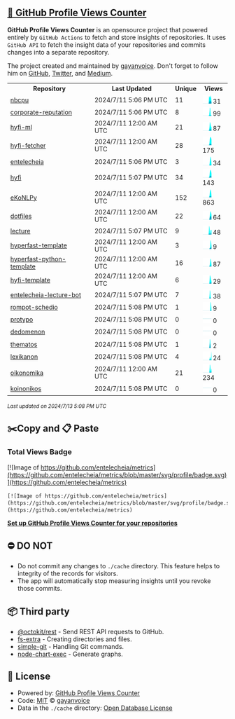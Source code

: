 ## [🚀 GitHub Profile Views Counter](https://github.com/gayanvoice/github-profile-views-counter)
**GitHub Profile Views Counter** is an opensource project that powered entirely by  `GitHub Actions` to fetch and store insights of repositories.
It uses `GitHub API` to fetch the insight data of your repositories and commits changes into a separate repository.

The project created and maintained by [gayanvoice](https://github.com/gayanvoice). Don't forget to follow him on [GitHub](https://github.com/gayanvoice), [Twitter](https://twitter.com/gayanvoice), and [Medium](https://gayanvoice.medium.com/).

<table>
	<tr>
		<th>
			Repository
		</th>
		<th>
			Last Updated
		</th>
		<th>
			Unique
		</th>
		<th>
			Views
		</th>
	</tr>
	<tr>
		<td>
			<a href="https://github.com/entelecheia/metrics/tree/master/readme/659431192/year.md">
				nbcpu
			</a>
		</td>
		<td>
			2024/7/11 5:06 PM UTC
		</td>
		<td>
			11
		</td>
		<td>
			<img alt="Response time graph" src="https://github.com/entelecheia/metrics/raw/master/graph/659431192/small/year.png" height="20"> 31
		</td>
	</tr>
	<tr>
		<td>
			<a href="https://github.com/entelecheia/metrics/tree/master/readme/650365909/year.md">
				corporate-reputation
			</a>
		</td>
		<td>
			2024/7/11 5:06 PM UTC
		</td>
		<td>
			8
		</td>
		<td>
			<img alt="Response time graph" src="https://github.com/entelecheia/metrics/raw/master/graph/650365909/small/year.png" height="20"> 99
		</td>
	</tr>
	<tr>
		<td>
			<a href="https://github.com/entelecheia/metrics/tree/master/readme/685736205/year.md">
				hyfi-ml
			</a>
		</td>
		<td>
			2024/7/11 12:00 AM UTC
		</td>
		<td>
			21
		</td>
		<td>
			<img alt="Response time graph" src="https://github.com/entelecheia/metrics/raw/master/graph/685736205/small/year.png" height="20"> 87
		</td>
	</tr>
	<tr>
		<td>
			<a href="https://github.com/entelecheia/metrics/tree/master/readme/673117205/year.md">
				hyfi-fetcher
			</a>
		</td>
		<td>
			2024/7/11 12:00 AM UTC
		</td>
		<td>
			28
		</td>
		<td>
			<img alt="Response time graph" src="https://github.com/entelecheia/metrics/raw/master/graph/673117205/small/year.png" height="20"> 175
		</td>
	</tr>
	<tr>
		<td>
			<a href="https://github.com/entelecheia/metrics/tree/master/readme/535561204/year.md">
				entelecheia
			</a>
		</td>
		<td>
			2024/7/11 5:06 PM UTC
		</td>
		<td>
			3
		</td>
		<td>
			<img alt="Response time graph" src="https://github.com/entelecheia/metrics/raw/master/graph/535561204/small/year.png" height="20"> 34
		</td>
	</tr>
	<tr>
		<td>
			<a href="https://github.com/entelecheia/metrics/tree/master/readme/607985556/year.md">
				hyfi
			</a>
		</td>
		<td>
			2024/7/11 5:07 PM UTC
		</td>
		<td>
			34
		</td>
		<td>
			<img alt="Response time graph" src="https://github.com/entelecheia/metrics/raw/master/graph/607985556/small/year.png" height="20"> 143
		</td>
	</tr>
	<tr>
		<td>
			<a href="https://github.com/entelecheia/metrics/tree/master/readme/124036623/year.md">
				eKoNLPy
			</a>
		</td>
		<td>
			2024/7/11 12:00 AM UTC
		</td>
		<td>
			152
		</td>
		<td>
			<img alt="Response time graph" src="https://github.com/entelecheia/metrics/raw/master/graph/124036623/small/year.png" height="20"> 863
		</td>
	</tr>
	<tr>
		<td>
			<a href="https://github.com/entelecheia/metrics/tree/master/readme/573211933/year.md">
				dotfiles
			</a>
		</td>
		<td>
			2024/7/11 12:00 AM UTC
		</td>
		<td>
			22
		</td>
		<td>
			<img alt="Response time graph" src="https://github.com/entelecheia/metrics/raw/master/graph/573211933/small/year.png" height="20"> 64
		</td>
	</tr>
	<tr>
		<td>
			<a href="https://github.com/entelecheia/metrics/tree/master/readme/604357095/year.md">
				lecture
			</a>
		</td>
		<td>
			2024/7/11 5:07 PM UTC
		</td>
		<td>
			9
		</td>
		<td>
			<img alt="Response time graph" src="https://github.com/entelecheia/metrics/raw/master/graph/604357095/small/year.png" height="20"> 48
		</td>
	</tr>
	<tr>
		<td>
			<a href="https://github.com/entelecheia/metrics/tree/master/readme/604429015/year.md">
				hyperfast-template
			</a>
		</td>
		<td>
			2024/7/11 12:00 AM UTC
		</td>
		<td>
			3
		</td>
		<td>
			<img alt="Response time graph" src="https://github.com/entelecheia/metrics/raw/master/graph/604429015/small/year.png" height="20"> 9
		</td>
	</tr>
	<tr>
		<td>
			<a href="https://github.com/entelecheia/metrics/tree/master/readme/602903448/year.md">
				hyperfast-python-template
			</a>
		</td>
		<td>
			2024/7/11 12:00 AM UTC
		</td>
		<td>
			16
		</td>
		<td>
			<img alt="Response time graph" src="https://github.com/entelecheia/metrics/raw/master/graph/602903448/small/year.png" height="20"> 87
		</td>
	</tr>
	<tr>
		<td>
			<a href="https://github.com/entelecheia/metrics/tree/master/readme/630262716/year.md">
				hyfi-template
			</a>
		</td>
		<td>
			2024/7/11 12:00 AM UTC
		</td>
		<td>
			6
		</td>
		<td>
			<img alt="Response time graph" src="https://github.com/entelecheia/metrics/raw/master/graph/630262716/small/year.png" height="20"> 29
		</td>
	</tr>
	<tr>
		<td>
			<a href="https://github.com/entelecheia/metrics/tree/master/readme/613695920/year.md">
				entelecheia-lecture-bot
			</a>
		</td>
		<td>
			2024/7/11 5:07 PM UTC
		</td>
		<td>
			7
		</td>
		<td>
			<img alt="Response time graph" src="https://github.com/entelecheia/metrics/raw/master/graph/613695920/small/year.png" height="20"> 38
		</td>
	</tr>
	<tr>
		<td>
			<a href="https://github.com/entelecheia/metrics/tree/master/readme/630907847/year.md">
				rompot-schedio
			</a>
		</td>
		<td>
			2024/7/11 5:08 PM UTC
		</td>
		<td>
			1
		</td>
		<td>
			<img alt="Response time graph" src="https://github.com/entelecheia/metrics/raw/master/graph/630907847/small/year.png" height="20"> 9
		</td>
	</tr>
	<tr>
		<td>
			<a href="https://github.com/entelecheia/metrics/tree/master/readme/630749454/year.md">
				protypo
			</a>
		</td>
		<td>
			2024/7/11 5:08 PM UTC
		</td>
		<td>
			0
		</td>
		<td>
			<img alt="Response time graph" src="https://github.com/entelecheia/metrics/raw/master/graph/630749454/small/year.png" height="20"> 0
		</td>
	</tr>
	<tr>
		<td>
			<a href="https://github.com/entelecheia/metrics/tree/master/readme/630221953/year.md">
				dedomenon
			</a>
		</td>
		<td>
			2024/7/11 5:08 PM UTC
		</td>
		<td>
			0
		</td>
		<td>
			<img alt="Response time graph" src="https://github.com/entelecheia/metrics/raw/master/graph/630221953/small/year.png" height="20"> 0
		</td>
	</tr>
	<tr>
		<td>
			<a href="https://github.com/entelecheia/metrics/tree/master/readme/630222248/year.md">
				thematos
			</a>
		</td>
		<td>
			2024/7/11 5:08 PM UTC
		</td>
		<td>
			1
		</td>
		<td>
			<img alt="Response time graph" src="https://github.com/entelecheia/metrics/raw/master/graph/630222248/small/year.png" height="20"> 2
		</td>
	</tr>
	<tr>
		<td>
			<a href="https://github.com/entelecheia/metrics/tree/master/readme/630228734/year.md">
				lexikanon
			</a>
		</td>
		<td>
			2024/7/11 5:08 PM UTC
		</td>
		<td>
			4
		</td>
		<td>
			<img alt="Response time graph" src="https://github.com/entelecheia/metrics/raw/master/graph/630228734/small/year.png" height="20"> 24
		</td>
	</tr>
	<tr>
		<td>
			<a href="https://github.com/entelecheia/metrics/tree/master/readme/630909855/year.md">
				oikonomika
			</a>
		</td>
		<td>
			2024/7/11 12:00 AM UTC
		</td>
		<td>
			21
		</td>
		<td>
			<img alt="Response time graph" src="https://github.com/entelecheia/metrics/raw/master/graph/630909855/small/year.png" height="20"> 234
		</td>
	</tr>
	<tr>
		<td>
			<a href="https://github.com/entelecheia/metrics/tree/master/readme/630910695/year.md">
				koinonikos
			</a>
		</td>
		<td>
			2024/7/11 5:08 PM UTC
		</td>
		<td>
			0
		</td>
		<td>
			<img alt="Response time graph" src="https://github.com/entelecheia/metrics/raw/master/graph/630910695/small/year.png" height="20"> 0
		</td>
	</tr>
</table>

<small><i>Last updated on 2024/7/13 5:08 PM UTC</i></small>

## ✂️Copy and 📋 Paste
### Total Views Badge
[![Image of https://github.com/entelecheia/metrics](https://github.com/entelecheia/metrics/blob/master/svg/profile/badge.svg)](https://github.com/entelecheia/metrics)

```readme
[![Image of https://github.com/entelecheia/metrics](https://github.com/entelecheia/metrics/blob/master/svg/profile/badge.svg)](https://github.com/entelecheia/metrics)
```
[**Set up GitHub Profile Views Counter for your repositories**](https://github.com/gayanvoice/github-profile-views-counter)
## ⛔ DO NOT
- Do not commit any changes to `./cache` directory. This feature helps to integrity of the records for visitors.
- The app will automatically stop measuring insights until you revoke those commits.
## 📦 Third party

- [@octokit/rest](https://www.npmjs.com/package/@octokit/rest) - Send REST API requests to GitHub.
- [fs-extra](https://www.npmjs.com/package/fs-extra) - Creating directories and files.
- [simple-git](https://www.npmjs.com/package/simple-git) - Handling Git commands.
- [node-chart-exec](https://www.npmjs.com/package/node-chart-exec) - Generate graphs.
## 📄 License
- Powered by: [GitHub Profile Views Counter](https://github.com/gayanvoice/github-profile-views-counter)
- Code: [MIT](./LICENSE) © [gayanvoice](https://github.com/gayanvoice)
- Data in the `./cache` directory: [Open Database License](https://opendatacommons.org/licenses/odbl/1-0/)